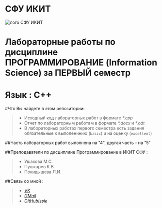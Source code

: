 СФУ ИКИТ
=====================

![лого СФУ ИКИТ](http://cs303104.vk.me/v303104705/38d3/RCd9ruiSIVw.jpg)

**Лабораторные работы по дисциплине ПРОГРАММИРОВАНИЕ (Information Science)
за ПЕРВЫЙ семестр**
=====================

**Язык : C++**
=====================

#Что Вы найдете в этом репозитории:

> * Исходный код лабораторных работ в формате _*.cpp_
> * Отчет по лабораторным работам в формате _*.docx_ и _*.odt_
> * В лабораторных работах первого семестра есть задания обязательные к выполенинию (`basic`) и на оценку (`excellent`)

##Часть лабораторных работ выполнена на "4", другая часть - на "5"

##Преподаватели по дисциплине Программирование в ИКИТ СФУ : 
> * Ушакова М.С.
> * Пушкарев К.В.
> * Покидышева Л.И.

##Связь со мной :
> * [_VK_](https://vk.com/a_b_b_a_t)
> * [_GMail_](mrabbat69@gmail.com)
> * [_GitHubIssie_](https://github.com/ABBATnull/SFU-IKIT-LABY-PROG-1-SEMESTER/issues)

